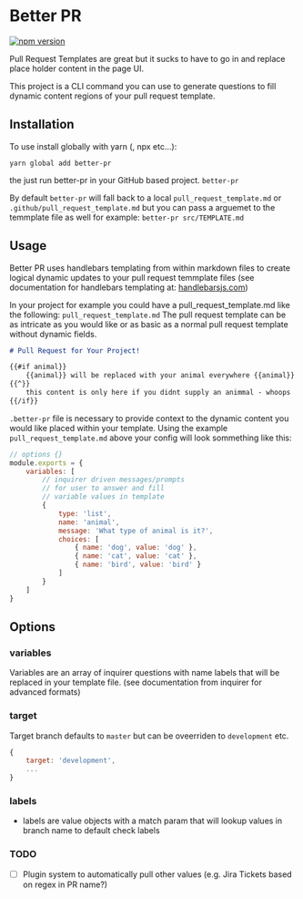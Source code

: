 # Better PR

[![npm version](https://badge.fury.io/js/better-pr.svg)](https://badge.fury.io/js/better-pr)


Pull Request Templates are great but it sucks to have to go in and replace place holder content in the page UI.

This project is a CLI command you can use to generate questions to fill dynamic content regions of your pull request template.

## Installation
To use install globally with yarn (, npx etc...):

`yarn global add better-pr`

the just run better-pr in your GitHub based project.
`better-pr`

By default `better-pr` will fall back to a local `pull_request_template.md` or `.github/pull_request_template.md` but you can pass a arguemet to the temmplate file as well for example: `better-pr src/TEMPLATE.md`

## Usage
Better PR uses handlebars templating from within markdown files to create logical dynamic updates to your pull request temmplate files
(see documentation for handlebars templating at: [handlebarsjs.com](https://handlebarsjs.com/))

In your project for example you could have a pull_request_template.md like the following: `pull_request_template.md`
The pull request template can be as intricate as you would like or as basic as a normal pull request template without dynamic fields.

```markdown
# Pull Request for Your Project!

{{#if animal}}
    {{animal}} will be replaced with your animal everywhere {{animal}} is
{{^}}
    this content is only here if you didnt supply an animmal - whoops
{{/if}}
```

`.better-pr` file is necessary to provide context to the dynamic content you would like placed within your template. Using the example `pull_request_template.md` above your config will look sommething like this:

```javascript
// options {}
module.exports = { 
    variables: [
        // inquirer driven messages/prompts 
        // for user to answer and fill 
        // variable values in template
        {
            type: 'list',
            name: 'animal',
            message: 'What type of animal is it?',
            choices: [
                { name: 'dog', value: 'dog' },
                { name: 'cat', value: 'cat' },
                { name: 'bird', value: 'bird' }
            ]
        }
    ]
}
```

## Options

### variables
Variables are an array of inquirer questions with name labels that will be replaced in your template file. (see documentation from inquirer for advanced formats)

### target
Target branch defaults to `master` but can be oveerriden to `development` etc.

```javascript
{
    target: 'development',
    ...
}
```

### labels
- labels are value objects with a match param that will lookup values in branch name to default check labels


### TODO
- [ ]  Plugin system to automatically pull other values (e.g. Jira Tickets based on regex in PR name?)
